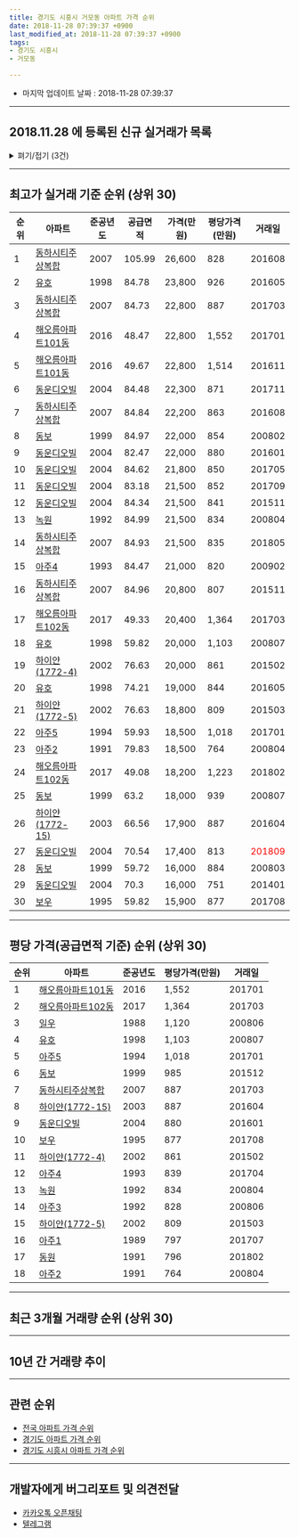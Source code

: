 ```yaml
---
title: 경기도 시흥시 거모동 아파트 가격 순위
date: 2018-11-28 07:39:37 +0900
last_modified_at: 2018-11-28 07:39:37 +0900
tags:
- 경기도 시흥시
- 거모동

---
```


* 마지막 업데이트 날짜 : 2018-11-28 07:39:37

---

## 2018.11.28 에 등록된 신규 실거래가 목록

<details>
<summary>펴기/접기 (3건)</summary>
<div markdown="1">

|아파트|준공년도|공급면적|가격(만원)|평당가격(만원)|거래일|
|---|---|---|---|---|---|
|[아주4](https://search.naver.com/search.naver?query=%EA%B2%BD%EA%B8%B0%EB%8F%84+%EC%8B%9C%ED%9D%A5%EC%8B%9C+%EA%B1%B0%EB%AA%A8%EB%8F%99+%EC%95%84%EC%A3%BC4)|1993|59.77|10,000|552|<span style="color:red">201811</span>|
|[일우](https://search.naver.com/search.naver?query=%EA%B2%BD%EA%B8%B0%EB%8F%84+%EC%8B%9C%ED%9D%A5%EC%8B%9C+%EA%B1%B0%EB%AA%A8%EB%8F%99+%EC%9D%BC%EC%9A%B0)|1988|42.72|10,000|772|<span style="color:red">201810</span>|
|[일우](https://search.naver.com/search.naver?query=%EA%B2%BD%EA%B8%B0%EB%8F%84+%EC%8B%9C%ED%9D%A5%EC%8B%9C+%EA%B1%B0%EB%AA%A8%EB%8F%99+%EC%9D%BC%EC%9A%B0)|1988|42.72|9,800|757|<span style="color:red">201810</span>|


</div>
</details>

---

## 최고가 실거래 기준 순위 (상위 30)


|순위|아파트|준공년도|공급면적|가격(만원)|평당가격(만원)|거래일|
|---|---|---|---|---|---|---|
|1|[동하시티주상복합](https://search.naver.com/search.naver?query=%EA%B2%BD%EA%B8%B0%EB%8F%84+%EC%8B%9C%ED%9D%A5%EC%8B%9C+%EA%B1%B0%EB%AA%A8%EB%8F%99+%EB%8F%99%ED%95%98%EC%8B%9C%ED%8B%B0%EC%A3%BC%EC%83%81%EB%B3%B5%ED%95%A9)|2007|105.99|26,600|828|201608|
|2|[유호](https://search.naver.com/search.naver?query=%EA%B2%BD%EA%B8%B0%EB%8F%84+%EC%8B%9C%ED%9D%A5%EC%8B%9C+%EA%B1%B0%EB%AA%A8%EB%8F%99+%EC%9C%A0%ED%98%B8)|1998|84.78|23,800|926|201605|
|3|[동하시티주상복합](https://search.naver.com/search.naver?query=%EA%B2%BD%EA%B8%B0%EB%8F%84+%EC%8B%9C%ED%9D%A5%EC%8B%9C+%EA%B1%B0%EB%AA%A8%EB%8F%99+%EB%8F%99%ED%95%98%EC%8B%9C%ED%8B%B0%EC%A3%BC%EC%83%81%EB%B3%B5%ED%95%A9)|2007|84.73|22,800|887|201703|
|4|[해오름아파트101동](https://search.naver.com/search.naver?query=%EA%B2%BD%EA%B8%B0%EB%8F%84+%EC%8B%9C%ED%9D%A5%EC%8B%9C+%EA%B1%B0%EB%AA%A8%EB%8F%99+%ED%95%B4%EC%98%A4%EB%A6%84%EC%95%84%ED%8C%8C%ED%8A%B8101%EB%8F%99)|2016|48.47|22,800|1,552|201701|
|5|[해오름아파트101동](https://search.naver.com/search.naver?query=%EA%B2%BD%EA%B8%B0%EB%8F%84+%EC%8B%9C%ED%9D%A5%EC%8B%9C+%EA%B1%B0%EB%AA%A8%EB%8F%99+%ED%95%B4%EC%98%A4%EB%A6%84%EC%95%84%ED%8C%8C%ED%8A%B8101%EB%8F%99)|2016|49.67|22,800|1,514|201611|
|6|[동운디오빌](https://search.naver.com/search.naver?query=%EA%B2%BD%EA%B8%B0%EB%8F%84+%EC%8B%9C%ED%9D%A5%EC%8B%9C+%EA%B1%B0%EB%AA%A8%EB%8F%99+%EB%8F%99%EC%9A%B4%EB%94%94%EC%98%A4%EB%B9%8C)|2004|84.48|22,300|871|201711|
|7|[동하시티주상복합](https://search.naver.com/search.naver?query=%EA%B2%BD%EA%B8%B0%EB%8F%84+%EC%8B%9C%ED%9D%A5%EC%8B%9C+%EA%B1%B0%EB%AA%A8%EB%8F%99+%EB%8F%99%ED%95%98%EC%8B%9C%ED%8B%B0%EC%A3%BC%EC%83%81%EB%B3%B5%ED%95%A9)|2007|84.84|22,200|863|201608|
|8|[동보](https://search.naver.com/search.naver?query=%EA%B2%BD%EA%B8%B0%EB%8F%84+%EC%8B%9C%ED%9D%A5%EC%8B%9C+%EA%B1%B0%EB%AA%A8%EB%8F%99+%EB%8F%99%EB%B3%B4)|1999|84.97|22,000|854|200802|
|9|[동운디오빌](https://search.naver.com/search.naver?query=%EA%B2%BD%EA%B8%B0%EB%8F%84+%EC%8B%9C%ED%9D%A5%EC%8B%9C+%EA%B1%B0%EB%AA%A8%EB%8F%99+%EB%8F%99%EC%9A%B4%EB%94%94%EC%98%A4%EB%B9%8C)|2004|82.47|22,000|880|201601|
|10|[동운디오빌](https://search.naver.com/search.naver?query=%EA%B2%BD%EA%B8%B0%EB%8F%84+%EC%8B%9C%ED%9D%A5%EC%8B%9C+%EA%B1%B0%EB%AA%A8%EB%8F%99+%EB%8F%99%EC%9A%B4%EB%94%94%EC%98%A4%EB%B9%8C)|2004|84.62|21,800|850|201705|
|11|[동운디오빌](https://search.naver.com/search.naver?query=%EA%B2%BD%EA%B8%B0%EB%8F%84+%EC%8B%9C%ED%9D%A5%EC%8B%9C+%EA%B1%B0%EB%AA%A8%EB%8F%99+%EB%8F%99%EC%9A%B4%EB%94%94%EC%98%A4%EB%B9%8C)|2004|83.18|21,500|852|201709|
|12|[동운디오빌](https://search.naver.com/search.naver?query=%EA%B2%BD%EA%B8%B0%EB%8F%84+%EC%8B%9C%ED%9D%A5%EC%8B%9C+%EA%B1%B0%EB%AA%A8%EB%8F%99+%EB%8F%99%EC%9A%B4%EB%94%94%EC%98%A4%EB%B9%8C)|2004|84.34|21,500|841|201511|
|13|[녹원](https://search.naver.com/search.naver?query=%EA%B2%BD%EA%B8%B0%EB%8F%84+%EC%8B%9C%ED%9D%A5%EC%8B%9C+%EA%B1%B0%EB%AA%A8%EB%8F%99+%EB%85%B9%EC%9B%90)|1992|84.99|21,500|834|200804|
|14|[동하시티주상복합](https://search.naver.com/search.naver?query=%EA%B2%BD%EA%B8%B0%EB%8F%84+%EC%8B%9C%ED%9D%A5%EC%8B%9C+%EA%B1%B0%EB%AA%A8%EB%8F%99+%EB%8F%99%ED%95%98%EC%8B%9C%ED%8B%B0%EC%A3%BC%EC%83%81%EB%B3%B5%ED%95%A9)|2007|84.93|21,500|835|201805|
|15|[아주4](https://search.naver.com/search.naver?query=%EA%B2%BD%EA%B8%B0%EB%8F%84+%EC%8B%9C%ED%9D%A5%EC%8B%9C+%EA%B1%B0%EB%AA%A8%EB%8F%99+%EC%95%84%EC%A3%BC4)|1993|84.47|21,000|820|200902|
|16|[동하시티주상복합](https://search.naver.com/search.naver?query=%EA%B2%BD%EA%B8%B0%EB%8F%84+%EC%8B%9C%ED%9D%A5%EC%8B%9C+%EA%B1%B0%EB%AA%A8%EB%8F%99+%EB%8F%99%ED%95%98%EC%8B%9C%ED%8B%B0%EC%A3%BC%EC%83%81%EB%B3%B5%ED%95%A9)|2007|84.96|20,800|807|201511|
|17|[해오름아파트102동](https://search.naver.com/search.naver?query=%EA%B2%BD%EA%B8%B0%EB%8F%84+%EC%8B%9C%ED%9D%A5%EC%8B%9C+%EA%B1%B0%EB%AA%A8%EB%8F%99+%ED%95%B4%EC%98%A4%EB%A6%84%EC%95%84%ED%8C%8C%ED%8A%B8102%EB%8F%99)|2017|49.33|20,400|1,364|201703|
|18|[유호](https://search.naver.com/search.naver?query=%EA%B2%BD%EA%B8%B0%EB%8F%84+%EC%8B%9C%ED%9D%A5%EC%8B%9C+%EA%B1%B0%EB%AA%A8%EB%8F%99+%EC%9C%A0%ED%98%B8)|1998|59.82|20,000|1,103|200807|
|19|[하이얀(1772-4)](https://search.naver.com/search.naver?query=%EA%B2%BD%EA%B8%B0%EB%8F%84+%EC%8B%9C%ED%9D%A5%EC%8B%9C+%EA%B1%B0%EB%AA%A8%EB%8F%99+%ED%95%98%EC%9D%B4%EC%96%80%281772-4%29)|2002|76.63|20,000|861|201502|
|20|[유호](https://search.naver.com/search.naver?query=%EA%B2%BD%EA%B8%B0%EB%8F%84+%EC%8B%9C%ED%9D%A5%EC%8B%9C+%EA%B1%B0%EB%AA%A8%EB%8F%99+%EC%9C%A0%ED%98%B8)|1998|74.21|19,000|844|201605|
|21|[하이얀(1772-5)](https://search.naver.com/search.naver?query=%EA%B2%BD%EA%B8%B0%EB%8F%84+%EC%8B%9C%ED%9D%A5%EC%8B%9C+%EA%B1%B0%EB%AA%A8%EB%8F%99+%ED%95%98%EC%9D%B4%EC%96%80%281772-5%29)|2002|76.63|18,800|809|201503|
|22|[아주5](https://search.naver.com/search.naver?query=%EA%B2%BD%EA%B8%B0%EB%8F%84+%EC%8B%9C%ED%9D%A5%EC%8B%9C+%EA%B1%B0%EB%AA%A8%EB%8F%99+%EC%95%84%EC%A3%BC5)|1994|59.93|18,500|1,018|201701|
|23|[아주2](https://search.naver.com/search.naver?query=%EA%B2%BD%EA%B8%B0%EB%8F%84+%EC%8B%9C%ED%9D%A5%EC%8B%9C+%EA%B1%B0%EB%AA%A8%EB%8F%99+%EC%95%84%EC%A3%BC2)|1991|79.83|18,500|764|200804|
|24|[해오름아파트102동](https://search.naver.com/search.naver?query=%EA%B2%BD%EA%B8%B0%EB%8F%84+%EC%8B%9C%ED%9D%A5%EC%8B%9C+%EA%B1%B0%EB%AA%A8%EB%8F%99+%ED%95%B4%EC%98%A4%EB%A6%84%EC%95%84%ED%8C%8C%ED%8A%B8102%EB%8F%99)|2017|49.08|18,200|1,223|201802|
|25|[동보](https://search.naver.com/search.naver?query=%EA%B2%BD%EA%B8%B0%EB%8F%84+%EC%8B%9C%ED%9D%A5%EC%8B%9C+%EA%B1%B0%EB%AA%A8%EB%8F%99+%EB%8F%99%EB%B3%B4)|1999|63.2|18,000|939|200807|
|26|[하이얀(1772-15)](https://search.naver.com/search.naver?query=%EA%B2%BD%EA%B8%B0%EB%8F%84+%EC%8B%9C%ED%9D%A5%EC%8B%9C+%EA%B1%B0%EB%AA%A8%EB%8F%99+%ED%95%98%EC%9D%B4%EC%96%80%281772-15%29)|2003|66.56|17,900|887|201604|
|27|[동운디오빌](https://search.naver.com/search.naver?query=%EA%B2%BD%EA%B8%B0%EB%8F%84+%EC%8B%9C%ED%9D%A5%EC%8B%9C+%EA%B1%B0%EB%AA%A8%EB%8F%99+%EB%8F%99%EC%9A%B4%EB%94%94%EC%98%A4%EB%B9%8C)|2004|70.54|17,400|813|<span style="color:red">201809</span>|
|28|[동보](https://search.naver.com/search.naver?query=%EA%B2%BD%EA%B8%B0%EB%8F%84+%EC%8B%9C%ED%9D%A5%EC%8B%9C+%EA%B1%B0%EB%AA%A8%EB%8F%99+%EB%8F%99%EB%B3%B4)|1999|59.72|16,000|884|200803|
|29|[동운디오빌](https://search.naver.com/search.naver?query=%EA%B2%BD%EA%B8%B0%EB%8F%84+%EC%8B%9C%ED%9D%A5%EC%8B%9C+%EA%B1%B0%EB%AA%A8%EB%8F%99+%EB%8F%99%EC%9A%B4%EB%94%94%EC%98%A4%EB%B9%8C)|2004|70.3|16,000|751|201401|
|30|[보우](https://search.naver.com/search.naver?query=%EA%B2%BD%EA%B8%B0%EB%8F%84+%EC%8B%9C%ED%9D%A5%EC%8B%9C+%EA%B1%B0%EB%AA%A8%EB%8F%99+%EB%B3%B4%EC%9A%B0)|1995|59.82|15,900|877|201708|


---

## 평당 가격(공급면적 기준) 순위 (상위 30)


|순위|아파트|준공년도|평당가격(만원)|거래일|
|---|---|---|---|---|
|1|[해오름아파트101동](https://search.naver.com/search.naver?query=%EA%B2%BD%EA%B8%B0%EB%8F%84+%EC%8B%9C%ED%9D%A5%EC%8B%9C+%EA%B1%B0%EB%AA%A8%EB%8F%99+%ED%95%B4%EC%98%A4%EB%A6%84%EC%95%84%ED%8C%8C%ED%8A%B8101%EB%8F%99)|2016|1,552|201701|
|2|[해오름아파트102동](https://search.naver.com/search.naver?query=%EA%B2%BD%EA%B8%B0%EB%8F%84+%EC%8B%9C%ED%9D%A5%EC%8B%9C+%EA%B1%B0%EB%AA%A8%EB%8F%99+%ED%95%B4%EC%98%A4%EB%A6%84%EC%95%84%ED%8C%8C%ED%8A%B8102%EB%8F%99)|2017|1,364|201703|
|3|[일우](https://search.naver.com/search.naver?query=%EA%B2%BD%EA%B8%B0%EB%8F%84+%EC%8B%9C%ED%9D%A5%EC%8B%9C+%EA%B1%B0%EB%AA%A8%EB%8F%99+%EC%9D%BC%EC%9A%B0)|1988|1,120|200806|
|4|[유호](https://search.naver.com/search.naver?query=%EA%B2%BD%EA%B8%B0%EB%8F%84+%EC%8B%9C%ED%9D%A5%EC%8B%9C+%EA%B1%B0%EB%AA%A8%EB%8F%99+%EC%9C%A0%ED%98%B8)|1998|1,103|200807|
|5|[아주5](https://search.naver.com/search.naver?query=%EA%B2%BD%EA%B8%B0%EB%8F%84+%EC%8B%9C%ED%9D%A5%EC%8B%9C+%EA%B1%B0%EB%AA%A8%EB%8F%99+%EC%95%84%EC%A3%BC5)|1994|1,018|201701|
|6|[동보](https://search.naver.com/search.naver?query=%EA%B2%BD%EA%B8%B0%EB%8F%84+%EC%8B%9C%ED%9D%A5%EC%8B%9C+%EA%B1%B0%EB%AA%A8%EB%8F%99+%EB%8F%99%EB%B3%B4)|1999|985|201512|
|7|[동하시티주상복합](https://search.naver.com/search.naver?query=%EA%B2%BD%EA%B8%B0%EB%8F%84+%EC%8B%9C%ED%9D%A5%EC%8B%9C+%EA%B1%B0%EB%AA%A8%EB%8F%99+%EB%8F%99%ED%95%98%EC%8B%9C%ED%8B%B0%EC%A3%BC%EC%83%81%EB%B3%B5%ED%95%A9)|2007|887|201703|
|8|[하이얀(1772-15)](https://search.naver.com/search.naver?query=%EA%B2%BD%EA%B8%B0%EB%8F%84+%EC%8B%9C%ED%9D%A5%EC%8B%9C+%EA%B1%B0%EB%AA%A8%EB%8F%99+%ED%95%98%EC%9D%B4%EC%96%80%281772-15%29)|2003|887|201604|
|9|[동운디오빌](https://search.naver.com/search.naver?query=%EA%B2%BD%EA%B8%B0%EB%8F%84+%EC%8B%9C%ED%9D%A5%EC%8B%9C+%EA%B1%B0%EB%AA%A8%EB%8F%99+%EB%8F%99%EC%9A%B4%EB%94%94%EC%98%A4%EB%B9%8C)|2004|880|201601|
|10|[보우](https://search.naver.com/search.naver?query=%EA%B2%BD%EA%B8%B0%EB%8F%84+%EC%8B%9C%ED%9D%A5%EC%8B%9C+%EA%B1%B0%EB%AA%A8%EB%8F%99+%EB%B3%B4%EC%9A%B0)|1995|877|201708|
|11|[하이얀(1772-4)](https://search.naver.com/search.naver?query=%EA%B2%BD%EA%B8%B0%EB%8F%84+%EC%8B%9C%ED%9D%A5%EC%8B%9C+%EA%B1%B0%EB%AA%A8%EB%8F%99+%ED%95%98%EC%9D%B4%EC%96%80%281772-4%29)|2002|861|201502|
|12|[아주4](https://search.naver.com/search.naver?query=%EA%B2%BD%EA%B8%B0%EB%8F%84+%EC%8B%9C%ED%9D%A5%EC%8B%9C+%EA%B1%B0%EB%AA%A8%EB%8F%99+%EC%95%84%EC%A3%BC4)|1993|839|201704|
|13|[녹원](https://search.naver.com/search.naver?query=%EA%B2%BD%EA%B8%B0%EB%8F%84+%EC%8B%9C%ED%9D%A5%EC%8B%9C+%EA%B1%B0%EB%AA%A8%EB%8F%99+%EB%85%B9%EC%9B%90)|1992|834|200804|
|14|[아주3](https://search.naver.com/search.naver?query=%EA%B2%BD%EA%B8%B0%EB%8F%84+%EC%8B%9C%ED%9D%A5%EC%8B%9C+%EA%B1%B0%EB%AA%A8%EB%8F%99+%EC%95%84%EC%A3%BC3)|1992|828|200806|
|15|[하이얀(1772-5)](https://search.naver.com/search.naver?query=%EA%B2%BD%EA%B8%B0%EB%8F%84+%EC%8B%9C%ED%9D%A5%EC%8B%9C+%EA%B1%B0%EB%AA%A8%EB%8F%99+%ED%95%98%EC%9D%B4%EC%96%80%281772-5%29)|2002|809|201503|
|16|[아주1](https://search.naver.com/search.naver?query=%EA%B2%BD%EA%B8%B0%EB%8F%84+%EC%8B%9C%ED%9D%A5%EC%8B%9C+%EA%B1%B0%EB%AA%A8%EB%8F%99+%EC%95%84%EC%A3%BC1)|1989|797|201707|
|17|[동원](https://search.naver.com/search.naver?query=%EA%B2%BD%EA%B8%B0%EB%8F%84+%EC%8B%9C%ED%9D%A5%EC%8B%9C+%EA%B1%B0%EB%AA%A8%EB%8F%99+%EB%8F%99%EC%9B%90)|1991|796|201802|
|18|[아주2](https://search.naver.com/search.naver?query=%EA%B2%BD%EA%B8%B0%EB%8F%84+%EC%8B%9C%ED%9D%A5%EC%8B%9C+%EA%B1%B0%EB%AA%A8%EB%8F%99+%EC%95%84%EC%A3%BC2)|1991|764|200804|


---

## 최근 3개월 거래량 순위 (상위 30)


<div style="width:100%;">
    <canvas id="deal_count_ranking" height="250"></canvas>
</div>


<script>
new Chart(document.getElementById("deal_count_ranking"), {
    type: 'horizontalBar',
    data: {
        labels: ['동보', '일우', '아주4', '보우', '유호', '동원', '아주3', '동운디오빌', '녹원'],
        datasets: [{
            label: '실거래 수',
            data: [15, 8, 2, 2, 1, 1, 1, 1, 1],
            borderColor: "rgba(255, 0, 128, 1)",
            backgroundColor: "rgba(255, 0, 128, 0.5)",
            fill: false,
        }]
    },
    options: {
        responsive: true,
        title: {
            display: true,
            text: '최근 3개월 거래량 순위'
        },
        tooltips: {
            mode: 'index',
            intersect: false,
            callbacks: {
                title: function(tooltipItems, data) {
                    return "실거래 수:";
                },
                label: function(tooltipItem, data) {
                    return data.labels[tooltipItem.index] + ": " + tooltipItem.xLabel;
                }
            }
        },
        hover: {
            mode: 'nearest',
            intersect: true
        },
        scales: {
            xAxes: [{
                display: true,
                scaleLabel: {
                    display: true,
                    labelString: '실거래 수'
                },
                ticks: {
                    suggestedMin: 0,
                }
            }],
            yAxes: [{
                display: true,
                ticks: {
                    autoSkip: false,
                    callback: function(value, index, values) {
                        if (value.length > 15)
                            return value.substr(0, 13) + "...";
                        else
                            return value;
                    }
                },
                scaleLabel: {
                    display: false,
                }
            }]
        }
    }
});

</script>


---

## 10년 간 거래량 추이


<div style="width:100%;">
    <canvas id="deal_progress" height="250"></canvas>
</div>

<script>
new Chart(document.getElementById("deal_progress"), {
    type: 'line',
    data: {
        labels: ['200811','200812','200901','200902','200903','200904','200905','200906','200907','200908','200909','200910','200911','200912','201001','201002','201003','201004','201005','201006','201007','201008','201009','201010','201011','201012','201101','201102','201103','201104','201105','201106','201107','201108','201109','201110','201111','201112','201201','201202','201203','201204','201205','201206','201207','201208','201209','201210','201211','201212','201301','201302','201303','201304','201305','201306','201307','201308','201309','201310','201311','201312','201401','201402','201403','201404','201405','201406','201407','201408','201409','201410','201411','201412','201501','201502','201503','201504','201505','201506','201507','201508','201509','201510','201511','201512','201601','201602','201603','201604','201605','201606','201607','201608','201609','201610','201611','201612','201701','201702','201703','201704','201705','201706','201707','201708','201709','201710','201711','201712','201801','201802','201803','201804','201805','201806','201807','201808','201809','201810','201811'],
        datasets: [{
            label: '실거래 수',
            pointRadius: 1,
            data: [6, 4, 10, 14, 20, 28, 23, 49, 21, 35, 28, 21, 24, 20, 12, 24, 28, 17, 17, 12, 27, 11, 8, 37, 32, 19, 35, 28, 49, 30, 25, 35, 21, 51, 37, 30, 31, 21, 12, 25, 34, 23, 16, 19, 14, 17, 12, 24, 16, 14, 9, 17, 30, 19, 21, 28, 22, 15, 25, 28, 20, 15, 26, 38, 30, 22, 35, 30, 23, 35, 35, 21, 23, 21, 28, 26, 50, 30, 34, 38, 22, 31, 37, 29, 24, 23, 13, 22, 21, 20, 20, 26, 29, 32, 27, 27, 23, 22, 16, 24, 26, 22, 40, 32, 24, 22, 20, 15, 25, 23, 19, 17, 18, 6, 7, 12, 13, 16, 12, 15, 5],
            borderColor: "rgba(255, 201, 14, 1)",
            backgroundColor: "rgba(255, 201, 14, 0.5)",
            fill: true,
        }]
    },
    options: {
        responsive: true,
        title: {
            display: true,
            text: '10년간 거래량 추이'
        },
        tooltips: {
            mode: 'index',
            intersect: false,
        },
        hover: {
            mode: 'nearest',
            intersect: true
        },
        scales: {
            xAxes: [{
                display: true,
                scaleLabel: {
                    display: true,
                    labelString: '년/월'
                }
            }],
            yAxes: [{
                display: true,
                ticks: {
                    suggestedMin: 0,
                },
                scaleLabel: {
                    display: true,
                    labelString: '실거래 수'
                }
            }]
        }
    }
});

</script>


---

## 관련 순위

- [전국 아파트 가격 순위](https://inasie.github.io/apt-ranking/전국)
- [경기도 아파트 가격 순위](https://inasie.github.io/apt-ranking/경기도)
- [경기도 시흥시 아파트 가격 순위](https://inasie.github.io/apt-ranking/경기도-시흥시)


---

## 개발자에게 버그리포트 및 의견전달

- [카카오톡 오픈채팅](https://open.kakao.com/o/gLJUAP4)
- [텔레그램](https://t.me/inasie)

